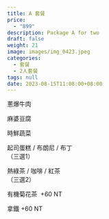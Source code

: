 ```yaml
---
title: A 套餐
price:
  - "899"
description: Package A for two
draft: false
weight: 21
image: images/img_0423.jpeg
categories:
  - 套餐
  - 2人套餐
tags: null
date: 2023-08-15T11:08:00+08:00
---
```


 蔥爆牛肉  

 麻婆豆腐    
 
 時鮮蔬菜  


  起司蛋糕 / 布朗尼 / 布丁   
   （三選1）

  熱綠茶 / 咖啡 / 紅茶   
  （三選2）

  有機菊花茶  +60  NT

  拿鐵 +60  NT